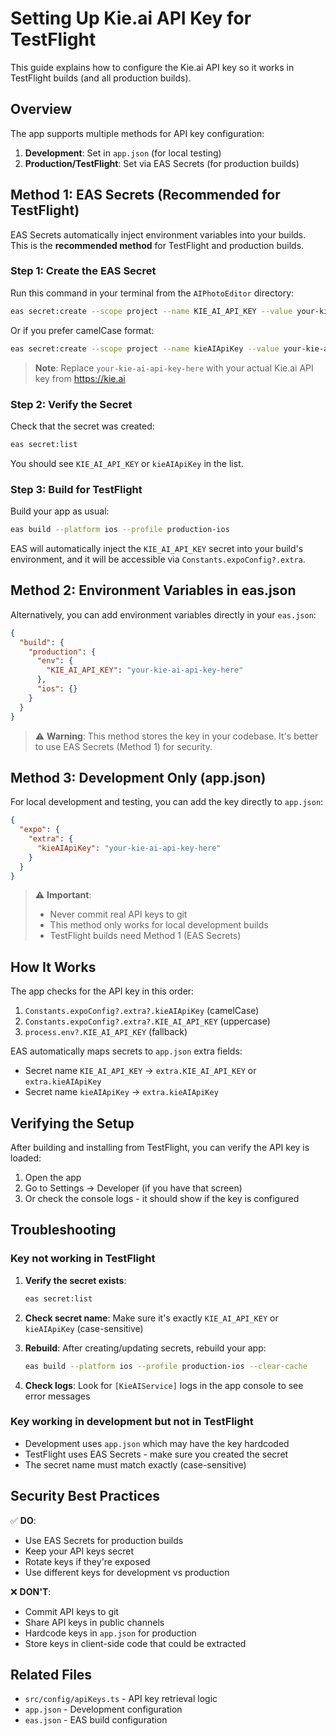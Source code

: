 # Setting Up Kie.ai API Key for TestFlight

This guide explains how to configure the Kie.ai API key so it works in TestFlight builds (and all production builds).

## Overview

The app supports multiple methods for API key configuration:
1. **Development**: Set in `app.json` (for local testing)
2. **Production/TestFlight**: Set via EAS Secrets (for production builds)

## Method 1: EAS Secrets (Recommended for TestFlight)

EAS Secrets automatically inject environment variables into your builds. This is the **recommended method** for TestFlight and production builds.

### Step 1: Create the EAS Secret

Run this command in your terminal from the `AIPhotoEditor` directory:

```bash
eas secret:create --scope project --name KIE_AI_API_KEY --value your-kie-ai-api-key-here
```

Or if you prefer camelCase format:

```bash
eas secret:create --scope project --name kieAIApiKey --value your-kie-ai-api-key-here
```

> **Note**: Replace `your-kie-ai-api-key-here` with your actual Kie.ai API key from https://kie.ai

### Step 2: Verify the Secret

Check that the secret was created:

```bash
eas secret:list
```

You should see `KIE_AI_API_KEY` or `kieAIApiKey` in the list.

### Step 3: Build for TestFlight

Build your app as usual:

```bash
eas build --platform ios --profile production-ios
```

EAS will automatically inject the `KIE_AI_API_KEY` secret into your build's environment, and it will be accessible via `Constants.expoConfig?.extra`.

## Method 2: Environment Variables in eas.json

Alternatively, you can add environment variables directly in your `eas.json`:

```json
{
  "build": {
    "production": {
      "env": {
        "KIE_AI_API_KEY": "your-kie-ai-api-key-here"
      },
      "ios": {}
    }
  }
}
```

> ⚠️ **Warning**: This method stores the key in your codebase. It's better to use EAS Secrets (Method 1) for security.

## Method 3: Development Only (app.json)

For local development and testing, you can add the key directly to `app.json`:

```json
{
  "expo": {
    "extra": {
      "kieAIApiKey": "your-kie-ai-api-key-here"
    }
  }
}
```

> ⚠️ **Important**: 
> - Never commit real API keys to git
> - This method only works for local development builds
> - TestFlight builds need Method 1 (EAS Secrets)

## How It Works

The app checks for the API key in this order:

1. `Constants.expoConfig?.extra?.kieAIApiKey` (camelCase)
2. `Constants.expoConfig?.extra?.KIE_AI_API_KEY` (uppercase)
3. `process.env?.KIE_AI_API_KEY` (fallback)

EAS automatically maps secrets to `app.json` extra fields:
- Secret name `KIE_AI_API_KEY` → `extra.KIE_AI_API_KEY` or `extra.kieAIApiKey`
- Secret name `kieAIApiKey` → `extra.kieAIApiKey`

## Verifying the Setup

After building and installing from TestFlight, you can verify the API key is loaded:

1. Open the app
2. Go to Settings → Developer (if you have that screen)
3. Or check the console logs - it should show if the key is configured

## Troubleshooting

### Key not working in TestFlight

1. **Verify the secret exists**:
   ```bash
   eas secret:list
   ```

2. **Check secret name**: Make sure it's exactly `KIE_AI_API_KEY` or `kieAIApiKey` (case-sensitive)

3. **Rebuild**: After creating/updating secrets, rebuild your app:
   ```bash
   eas build --platform ios --profile production-ios --clear-cache
   ```

4. **Check logs**: Look for `[KieAIService]` logs in the app console to see error messages

### Key working in development but not in TestFlight

- Development uses `app.json` which may have the key hardcoded
- TestFlight uses EAS Secrets - make sure you created the secret
- The secret name must match exactly (case-sensitive)

## Security Best Practices

✅ **DO**:
- Use EAS Secrets for production builds
- Keep your API keys secret
- Rotate keys if they're exposed
- Use different keys for development vs production

❌ **DON'T**:
- Commit API keys to git
- Share API keys in public channels
- Hardcode keys in `app.json` for production
- Store keys in client-side code that could be extracted

## Related Files

- `src/config/apiKeys.ts` - API key retrieval logic
- `app.json` - Development configuration
- `eas.json` - EAS build configuration

